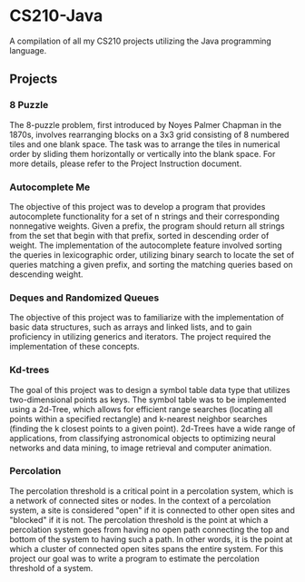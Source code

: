 # CS210-Java
A compilation of all my CS210 projects utilizing the Java programming language.


## Projects

### 8 Puzzle
The 8-puzzle problem, first introduced by Noyes Palmer Chapman in the 1870s, involves rearranging blocks on a 3x3 grid consisting of 8 numbered tiles and one blank space. The task was to arrange the tiles in numerical order by sliding them horizontally or vertically into the blank space. For more details, please refer to the Project Instruction document.

### Autocomplete Me
The objective of this project was to develop a program that provides autocomplete functionality for a set of n strings and their corresponding nonnegative weights. Given a prefix, the program should return all strings from the set that begin with that prefix, sorted in descending order of weight. The implementation of the autocomplete feature involved sorting the queries in lexicographic order, utilizing binary search to locate the set of queries matching a given prefix, and sorting the matching queries based on descending weight.

### Deques and Randomized Queues
The objective of this project was to familiarize with the implementation of basic data structures, such as arrays and linked lists, and to gain proficiency in utilizing generics and iterators. The project required the implementation of these concepts.

### Kd-trees
The goal of this project was to design a symbol table data type that utilizes two-dimensional points as keys. The symbol table was to be implemented using a 2d-Tree, which allows for efficient range searches (locating all points within a specified rectangle) and k-nearest neighbor searches (finding the k closest points to a given point). 2d-Trees have a wide range of applications, from classifying astronomical objects to optimizing neural networks and data mining, to image retrieval and computer animation.

### Percolation
The percolation threshold is a critical point in a percolation system, which is a network of connected sites or nodes. In the context of a percolation system, a site is considered "open" if it is connected to other open sites and "blocked" if it is not. The percolation threshold is the point at which a percolation system goes from having no open path connecting the top and bottom of the system to having such a path. In other words, it is the point at which a cluster of connected open sites spans the entire system. For this project our goal was to write a program to estimate the percolation threshold of a system.
